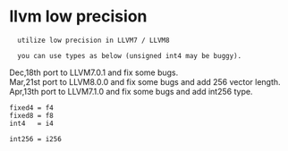 # llvm low precision
```
  utilize low precision in LLVM7 / LLVM8

  you can use types as below (unsigned int4 may be buggy).
```

Dec,18th port to LLVM7.0.1 and fix some bugs.  
Mar,21st port to LLVM8.0.0 and fix some bugs and add 256 vector length.
Apr,13th port to LLVM7.1.0 and fix some bugs and add int256 type.

`fixed4 = f4`  
`fixed8 = f8`  
`int4   = i4`

`int256 = i256`
